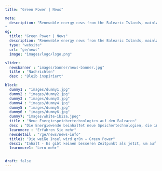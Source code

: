 ```yaml
---
title: "Green Power | News"

meta:
  description: "Renewable energy news from the Balearic Islands, mainland Spain and across the globe. Keep up to date with the latest offers, new technologies and how you can save money on your utility bills.
"
og:
  title: "Green Power | News"
  description: "Renewable energy news from the Balearic Islands, mainland Spain and across the globe. Keep up to date with the latest offers, new technologies and how you can save money on your utility bills." 
  type: "website"
  url: "ge/news"
  image: "images/logo/logo.png"

slider:
  newsbanner : "images/banner/news-banner.jpg"
  title : "Nachrichten"
  desc : "Bleib inspiriert"

block:
  dummy1 : "images/dummy1.jpg"
  dummy2 : "images/dummy2.jpg"
  dummy3 : "images/dummy3.jpg"
  dummy4 : "images/dummy4.jpg"
  dummy5 : "images/dummy5.jpg"
  dummy6 : "images/dummy6.jpg"
  dummy7: "images/white-ibiza.jpeg"
  title : "Neue Energiespeichertechnologien auf den Balearen"
  desc : "Die Energiewende beinhaltet neue Speichertechnologien, die immer innovativer und nachhaltiger werden. Hier ist, woran das Green Power Project in Spanien arbeitet."
  learnmore : "Erfahren Sie mehr"
  newsdetail : "/ge/news/news-info"
  title1: "Die weiße Insel wird grün – Green Power"
  desc1: "Inhalt - Es gibt keinen besseren Zeitpunkt als jetzt, um auf erneuerbare Energien umzusteigen, und hier auf Ibiza sorgt das Team hinter Green Power dafür, dass sie zugänglicher ist als je zuvor."
  learnmore1: "Lern mehr"

    
draft: false
---
```

